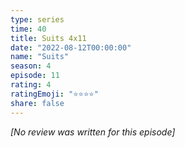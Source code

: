 ```yaml
---
type: series
time: 40
title: Suits 4x11
date: "2022-08-12T00:00:00"
name: "Suits"
season: 4
episode: 11
rating: 4
ratingEmoji: "⭐️⭐️⭐️⭐️"
share: false
---
```


*[No review was written for this episode]*